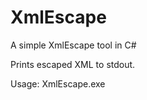 # XmlEscape
A simple XmlEscape tool in C#

Prints escaped XML to stdout.

Usage: XmlEscape.exe <fileName>
